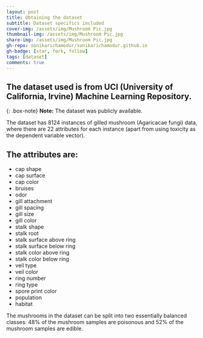 ```yaml
---
layout: post
title: Obtaining the dataset
subtitle: Dataset specifics included
cover-img: /assets/img/Mushroom Pic.jpg
thumbnail-img: /assets/img/Mushroom Pic.jpg
share-img: /assets/img/Mushroom Pic.jpg
gh-repo: sonikarichamodur/sonikarichamodur.github.io
gh-badge: [star, fork, follow]
tags: [dataset]
comments: true
---
```


## The dataset used is from **UCI** (University of California, Irvine) **Machine Learning Repository**.

{: .box-note}
**Note:** The dataset was publicly available.

The dataset has 8124 instances of gilled mushroom (Agaricacae fungi) data, where there are 22 attributes for each instance (apart from using toxicity as the dependent variable vector).

## The attributes are:
- cap shape
- cap surface
- cap color
- bruises
- odor
- gill attachment
- gill spacing
- gill size
- gill color
- stalk shape
- stalk root
- stalk surface above ring
- stalk surface below ring
- stalk color above ring
- stalk color below ring
- veil type
- veil color
- ring number
- ring type
- spore print color
- population
- habitat

The mushrooms in the dataset can be split into two essentially balanced classes: 48% of the mushroom samples are poisonous and 52% of the mushroom samples are edible.